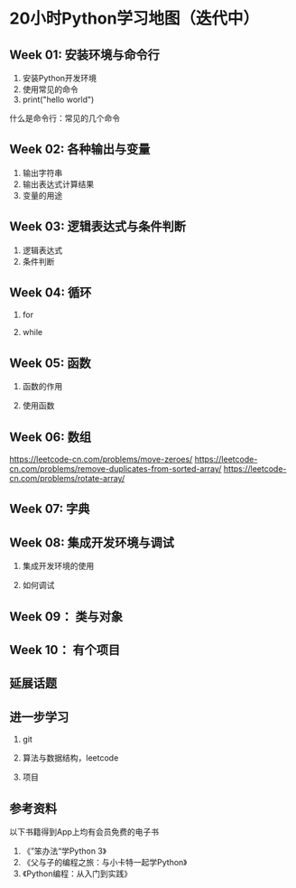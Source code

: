 # 20小时Python学习地图（迭代中）



## Week 01: 安装环境与命令行

1. 安装Python开发环境
2. 使用常见的命令
3. print("hello world") 


什么是命令行：常见的几个命令



## Week 02: 各种输出与变量

1. 输出字符串
2. 输出表达式计算结果
3. 变量的用途



## Week 03: 逻辑表达式与条件判断

1. 逻辑表达式
2. 条件判断



## Week 04: 循环

1. for

2. while

   

## Week 05: 函数

1. 函数的作用

2. 使用函数

   

## Week 06: 数组

https://leetcode-cn.com/problems/move-zeroes/
https://leetcode-cn.com/problems/remove-duplicates-from-sorted-array/
https://leetcode-cn.com/problems/rotate-array/



## Week 07: 字典



## Week 08: 集成开发环境与调试

1. 集成开发环境的使用

2. 如何调试

    

## Week 09： 类与对象



## Week 10： 有个项目



## 延展话题





## 进一步学习

1. git

2. 算法与数据结构，leetcode

3. 项目

   

## 参考资料

以下书籍得到App上均有会员免费的电子书

1. 《”笨办法“学Python 3》
2. 《父与子的编程之旅：与小卡特一起学Python》
3. 《Python编程：从入门到实践》